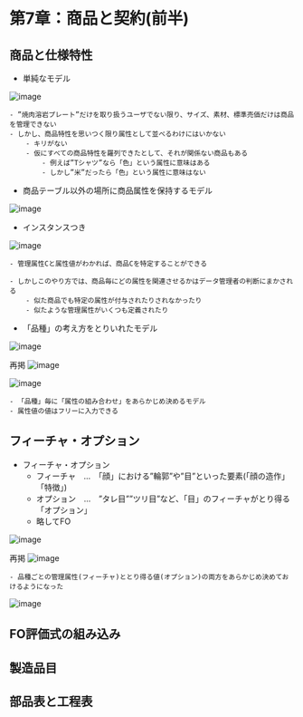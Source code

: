 # 第7章：商品と契約(前半)

## 商品と仕様特性

- 単純なモデル

![image](https://user-images.githubusercontent.com/44853475/139512018-792bb988-5d4e-4e4d-ab2b-a90a3c40ea4d.png)

	- ”焼肉溶岩プレート”だけを取り扱うユーザでない限り、サイズ、素材、標準売価だけは商品を管理できない
	- しかし、商品特性を思いつく限り属性として並べるわけにはいかない
		- キリがない
		- 仮にすべての商品特性を羅列できたとして、それが関係ない商品もある
			- 例えば”Tシャツ”なら「色」という属性に意味はある
			- しかし”米”だったら「色」という属性に意味はない


- 商品テーブル以外の場所に商品属性を保持するモデル

![image](https://user-images.githubusercontent.com/44853475/139512847-64d01626-d643-463a-b6fa-39fe5beb119e.png)

- インスタンスつき

![image](https://user-images.githubusercontent.com/44853475/139513144-69ededd0-7293-4036-b68d-5f33f7d545e8.png)

	- 管理属性Cと属性値がわかれば、商品Cを特定することができる

	- しかしこのやり方では、商品毎にどの属性を関連させるかはデータ管理者の判断にまかされる
		- 似た商品でも特定の属性が付与されたりされなかったり
		- 似たような管理属性がいくつも定義されたり

- 「品種」の考え方をとりいれたモデル

![image](https://user-images.githubusercontent.com/44853475/139513890-d7a46ea9-7952-4850-b8f9-020af65ddaf5.png)

再掲
![image](https://user-images.githubusercontent.com/44853475/139512847-64d01626-d643-463a-b6fa-39fe5beb119e.png)

![image](https://user-images.githubusercontent.com/44853475/139514303-4a3336d1-1cfd-4e83-b64d-1c67a9f090f2.png)

	- 「品種」毎に「属性の組み合わせ」をあらかじめ決めるモデル
	- 属性値の値はフリーに入力できる

## フィーチャ・オプション

- フィーチャ・オプション
	- フィーチャ　…　「顔」における”輪郭”や”目”といった要素(「顔の造作」「特徴」)
	- オプション　…　”タレ目””ツリ目”など、「目」のフィーチャがとり得る「オプション」
	- 略してFO

![image](https://user-images.githubusercontent.com/44853475/139514783-5afe8a9f-e735-4482-8ca2-8b01dfe85b02.png)

再掲
![image](https://user-images.githubusercontent.com/44853475/139513890-d7a46ea9-7952-4850-b8f9-020af65ddaf5.png)

	- 品種ごとの管理属性(フィーチャ)ととり得る値(オプション)の両方をあらかじめ決めておけるようになった

![image](https://user-images.githubusercontent.com/44853475/139537713-12159b05-c8a8-41a8-9110-d7a496a4caf8.png)

## FO評価式の組み込み

## 製造品目


## 部品表と工程表



